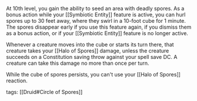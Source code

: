 At 10th level, you gain the ability to seed an area with deadly spores. As a bonus action while your [[Symbiotic Entity]] feature is active, you can hurl spores up to 30 feet away, where they swirl in a 10-foot cube for 1 minute. The spores disappear early if you use this feature again, if you dismiss them as a bonus action, or if your [[Symbiotic Entity]] feature is no longer active.

Whenever a creature moves into the cube or starts its turn there, that creature takes your [[Halo of Spores]] damage, unless the creature succeeds on a Constitution saving throw against your spell save DC. A creature can take this damage no more than once per turn.

While the cube of spores persists, you can't use your [[Halo of Spores]] reaction.

tags: [[Druid#Circle of Spores]]